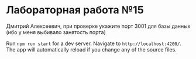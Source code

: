# Лабораторная работа №15

Дмитрий Алексеевич, при проверке укажите порт 3001 для базы данных (ибо у меня выбивало занятость порта)

Run `npm run start` for a dev server. Navigate to `http://localhost:4200/`. The app will automatically reload if you change any of the source files.


